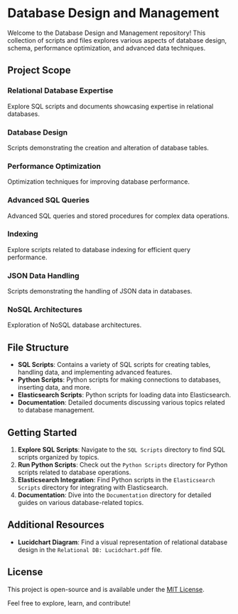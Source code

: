 # Database Design and Management

Welcome to the Database Design and Management repository! This collection of scripts and files explores various aspects of database design, schema, performance optimization, and advanced data techniques.

## Project Scope

### Relational Database Expertise
Explore SQL scripts and documents showcasing expertise in relational databases.

### Database Design
Scripts demonstrating the creation and alteration of database tables.

### Performance Optimization
Optimization techniques for improving database performance.

### Advanced SQL Queries
Advanced SQL queries and stored procedures for complex data operations.

### Indexing
Explore scripts related to database indexing for efficient query performance.

### JSON Data Handling
Scripts demonstrating the handling of JSON data in databases.

### NoSQL Architectures
Exploration of NoSQL database architectures.

## File Structure

- **SQL Scripts**: Contains a variety of SQL scripts for creating tables, handling data, and implementing advanced features.
- **Python Scripts**: Python scripts for making connections to databases, inserting data, and more.
- **Elasticsearch Scripts**: Python scripts for loading data into Elasticsearch.
- **Documentation**: Detailed documents discussing various topics related to database management.

## Getting Started

1. **Explore SQL Scripts**: Navigate to the `SQL Scripts` directory to find SQL scripts organized by topics.
2. **Run Python Scripts**: Check out the `Python Scripts` directory for Python scripts related to database operations.
3. **Elasticsearch Integration**: Find Python scripts in the `Elasticsearch Scripts` directory for integrating with Elasticsearch.
4. **Documentation**: Dive into the `Documentation` directory for detailed guides on various database-related topics.

## Additional Resources

- **Lucidchart Diagram**: Find a visual representation of relational database design in the `Relational DB: Lucidchart.pdf` file.

## License

This project is open-source and is available under the [MIT License](https://opensource.org/license/mit/).

Feel free to explore, learn, and contribute!
